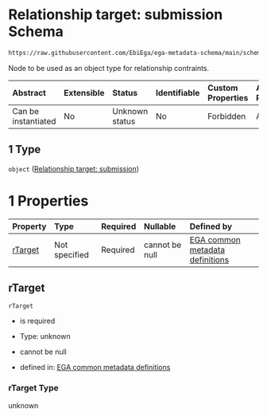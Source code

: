 # Relationship target: submission Schema

```txt
https://raw.githubusercontent.com/EbiEga/ega-metadata-schema/main/schemas/EGA.submission.json#/properties/submissionRelationships/items/allOf/1/anyOf/0/allOf/1/anyOf/1
```

Node to be used as an object type for relationship contraints.

| Abstract            | Extensible | Status         | Identifiable | Custom Properties | Additional Properties | Access Restrictions | Defined In                                                                           |
| :------------------ | :--------- | :------------- | :----------- | :---------------- | :-------------------- | :------------------ | :----------------------------------------------------------------------------------- |
| Can be instantiated | No         | Unknown status | No           | Forbidden         | Allowed               | none                | [EGA.submission.json\*](../../../schemas/EGA.submission.json "open original schema") |

## 1 Type

`object` ([Relationship target: submission](ega-4-defs-relationship-target-submission.md))

# 1 Properties

| Property            | Type          | Required | Nullable       | Defined by                                                                                                                                                                                                                                             |
| :------------------ | :------------ | :------- | :------------- | :----------------------------------------------------------------------------------------------------------------------------------------------------------------------------------------------------------------------------------------------------- |
| [rTarget](#rtarget) | Not specified | Required | cannot be null | [EGA common metadata definitions](ega-4-defs-relationship-target-submission-properties-rtarget.md "https://raw.githubusercontent.com/EbiEga/ega-metadata-schema/main/schemas/EGA.common-definitions.json#/$defs/rTargetSubmission/properties/rTarget") |

## rTarget



`rTarget`

*   is required

*   Type: unknown

*   cannot be null

*   defined in: [EGA common metadata definitions](ega-4-defs-relationship-target-submission-properties-rtarget.md "https://raw.githubusercontent.com/EbiEga/ega-metadata-schema/main/schemas/EGA.common-definitions.json#/$defs/rTargetSubmission/properties/rTarget")

### rTarget Type

unknown
